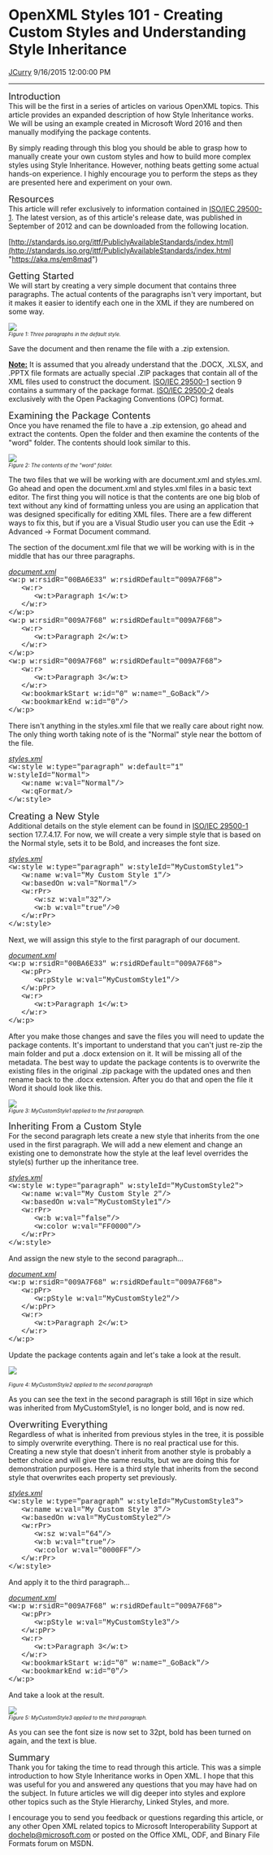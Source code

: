 <div id="page">

# OpenXML Styles 101 - Creating Custom Styles and Understanding Style Inheritance

[JCurry](https://social.msdn.microsoft.com/profile/JCurry) 9/16/2015
12:00:00 PM

-----

<div id="content">

<span style="font-size: large;">Introduction</span>  
This will be the first in a series of articles on various OpenXML
topics. This article provides an expanded description of how Style
Inheritance works. We will be using an example created in Microsoft Word
2016 and then manually modifying the package contents.  
  
By simply reading through this blog you should be able to grasp how to
manually create your own custom styles and how to build more complex
styles using Style Inheritance. However, nothing beats getting some
actual hands-on experience. I highly encourage you to perform the steps
as they are presented here and experiment on your own.  
  
  
<span style="font-size: large;">Resources</span>  
This article will refer exclusively to information contained in [ISO/IEC
29500-1](http://blogs.msdn.com/controlpanel/blogs/posteditor.aspx/ISO/IEC%2029500-1 "https://aka.ms/sl6tli").
The latest version, as of this article's release date, was published in
September of 2012 and can be downloaded from the following
location.  
  
[http://standards.iso.org/ittf/PubliclyAvailableStandards/index.html](http://standards.iso.org/ittf/PubliclyAvailableStandards/index.html "https://aka.ms/em8mad")  
  
  
<span style="font-size: large;">Getting Started</span>  
We will start by creating a very simple document that contains three
paragraphs. The actual contents of the paragraphs isn't very important,
but it makes it easier to identify each one in the XML if they are
numbered on some
way.  
  
[![](media/MSDNBlogsFS/prod.evol.blogs.msdn.com/CommunityServer.Blogs.Components.WeblogFiles/00/00/01/22/05/5076.Untitled%20picture.png)](media/MSDNBlogsFS/prod.evol.blogs.msdn.com/CommunityServer.Blogs.Components.WeblogFiles/00/00/01/22/05/5076.Untitled%20picture.png)  
*<span style="font-size: x-small;">Figure 1: Three paragraphs in the
default style.</span>*  
  
Save the document and then rename the file with a .zip extension.  
  
<span style="text-decoration: underline;">**Note:**</span> It is assumed
that you already understand that the .DOCX, .XLSX, and .PPTX file
formats are actually special .ZIP packages that contain all of the XML
files used to construct the document. [ISO/IEC
29500-1](http://blogs.msdn.com/controlpanel/blogs/posteditor.aspx/ISO/IEC%2029500-1 "https://aka.ms/sl6tli")
section 9 contains a summary of the package format. [ISO/IEC
29500-2](http://blogs.msdn.com/controlpanel/blogs/posteditor.aspx/ISO/IEC%2029500-2 "https://aka.ms/bgdzkr")
deals exclusively with the Open Packaging Conventions (OPC) format.  
  
  
<span style="font-size: large;">Examining the Package Contents</span>  
Once you have renamed the file to have a .zip extension, go ahead and
extract the contents. Open the folder and then examine the contents of
the "word" folder. The contents should look similar to
this.  
  
[![](media/MSDNBlogsFS/prod.evol.blogs.msdn.com/CommunityServer.Blogs.Components.WeblogFiles/00/00/01/22/05/5732.Untitled%20picture.png)](media/MSDNBlogsFS/prod.evol.blogs.msdn.com/CommunityServer.Blogs.Components.WeblogFiles/00/00/01/22/05/5732.Untitled%20picture.png)  
*<span style="font-size: x-small;">Figure 2: The contents of the "word"
folder.</span>*  
  
The two files that we will be working with are document.xml and
styles.xml. Go ahead and open the document.xml and styles.xml files in a
basic text editor. The first thing you will notice is that the contents
are one big blob of text without any kind of formatting unless you are
using an application that was designed specifically for editing XML
files. There are a few different ways to fix this, but if you are a
Visual Studio user you can use the Edit -\> Advanced -\> Format Document
command.  
  
The section of the document.xml file that we will be working with is in
the middle that has our three paragraphs.  
  
<span style="text-decoration: underline;">*document.xml*</span>  
<span style="font-family: &#39;courier new&#39;, courier;">\<w:p
w:rsidR="00BA6E33" w:rsidRDefault="009A7F68"\></span>  
<span style="font-family: &#39;courier new&#39;, courier;"> 
 \<w:r\></span>  
<span style="font-family: &#39;courier new&#39;, courier;">     
\<w:t\>Paragraph 1\</w:t\></span>  
<span style="font-family: &#39;courier new&#39;, courier;"> 
 \</w:r\></span>  
<span style="font-family: &#39;courier new&#39;, courier;">\</w:p\></span>  
<span style="font-family: &#39;courier new&#39;, courier;">\<w:p
w:rsidR="009A7F68" w:rsidRDefault="009A7F68"\></span>  
<span style="font-family: &#39;courier new&#39;, courier;"> 
 \<w:r\></span>  
<span style="font-family: &#39;courier new&#39;, courier;">     
\<w:t\>Paragraph 2\</w:t\></span>  
<span style="font-family: &#39;courier new&#39;, courier;"> 
 \</w:r\></span>  
<span style="font-family: &#39;courier new&#39;, courier;">\</w:p\></span>  
<span style="font-family: &#39;courier new&#39;, courier;">\<w:p
w:rsidR="009A7F68" w:rsidRDefault="009A7F68"\></span>  
<span style="font-family: &#39;courier new&#39;, courier;"> 
 \<w:r\></span>  
<span style="font-family: &#39;courier new&#39;, courier;">     
\<w:t\>Paragraph 3\</w:t\></span>  
<span style="font-family: &#39;courier new&#39;, courier;"> 
 \</w:r\></span>  
<span style="font-family: &#39;courier new&#39;, courier;"> 
 \<w:bookmarkStart w:id="0" w:name="\_GoBack"/\></span>  
<span style="font-family: &#39;courier new&#39;, courier;"> 
 \<w:bookmarkEnd
w:id="0"/\></span>  
<span style="font-family: &#39;courier new&#39;, courier;">\</w:p\></span>  
  
There isn't anything in the styles.xml file that we really care about
right now. The only thing worth taking note of is the "Normal" style
near the bottom of the file.  
  
<span style="text-decoration: underline;">*styles.xml*</span>  
<span style="font-family: &#39;courier new&#39;, courier;">\<w:style
w:type="paragraph" w:default="1" w:styleId="Normal"\></span>  
<span style="font-family: &#39;courier new&#39;, courier;">   \<w:name
w:val="Normal"/\></span>  
<span style="font-family: &#39;courier new&#39;, courier;"> 
 \<w:qFormat/\></span>  
<span style="font-family: &#39;courier new&#39;, courier;">\</w:style\></span>  
  
  
<span style="font-size: large;">Creating a New Style</span>  
Additional details on the style element can be found in [ISO/IEC
29500-1](http://blogs.msdn.com/controlpanel/blogs/posteditor.aspx/ISO/IEC%2029500-1 "https://aka.ms/sl6tli")
section 17.7.4.17. For now, we will create a very simple style that is
based on the Normal style, sets it to be Bold, and increases the font
size.  
  
<span style="text-decoration: underline;">*styles.xml*</span>  
<span style="font-family: &#39;courier new&#39;, courier;">\<w:style
w:type="paragraph" w:styleId="MyCustomStyle1"\></span>  
<span style="font-family: &#39;courier new&#39;, courier;">   \<w:name
w:val="My Custom Style 1"/\></span>  
<span style="font-family: &#39;courier new&#39;, courier;"> 
 \<w:basedOn w:val="Normal"/\></span>  
<span style="font-family: &#39;courier new&#39;, courier;"> 
 \<w:rPr\></span>  
<span style="font-family: &#39;courier new&#39;, courier;">      \<w:sz
w:val="32"/\></span>  
<span style="font-family: &#39;courier new&#39;, courier;">      \<w:b
w:val="true"/\>0</span>  
<span style="font-family: &#39;courier new&#39;, courier;"> 
 \</w:rPr\></span>  
<span style="font-family: &#39;courier new&#39;, courier;">\</w:style\></span>  
  
Next, we will assign this style to the first paragraph of our
document.  
  
<span style="text-decoration: underline;">*document.xml*</span>  
<span style="font-family: &#39;courier new&#39;, courier;">\<w:p
w:rsidR="00BA6E33" w:rsidRDefault="009A7F68"\></span>  
<span style="font-family: &#39;courier new&#39;, courier;"> 
 \<w:pPr\></span>  
<span style="font-family: &#39;courier new&#39;, courier;">     
\<w:pStyle w:val="MyCustomStyle1"/\></span>  
<span style="font-family: &#39;courier new&#39;, courier;"> 
 \</w:pPr\></span>  
<span style="font-family: &#39;courier new&#39;, courier;"> 
 \<w:r\></span>  
<span style="font-family: &#39;courier new&#39;, courier;">     
\<w:t\>Paragraph 1\</w:t\></span>  
<span style="font-family: &#39;courier new&#39;, courier;"> 
 \</w:r\></span>  
<span style="font-family: &#39;courier new&#39;, courier;">\</w:p\></span>  
  
After you make those changes and save the files you will need to update
the package contents. It's important to understand that you can't just
re-zip the main folder and put a .docx extension on it. It will be
missing all of the metadata. The best way to update the package contents
is to overwrite the existing files in the original .zip package with the
updated ones and then rename back to the .docx extension. After you do
that and open the file it Word it should look like
this.  
  
[![](media/MSDNBlogsFS/prod.evol.blogs.msdn.com/CommunityServer.Blogs.Components.WeblogFiles/00/00/01/22/05/4174.Untitled%20picture.png)](media/MSDNBlogsFS/prod.evol.blogs.msdn.com/CommunityServer.Blogs.Components.WeblogFiles/00/00/01/22/05/4174.Untitled%20picture.png)  
*<span style="font-size: x-small;">Figure 3: MyCustomStyle1 applied to
the first paragraph.</span>*  
  
  
<span style="font-size: large;">Inheriting From a Custom Style</span>  
For the second paragraph lets create a new style that inherits from the
one used in the first paragraph. We will add a new element and change an
existing one to demonstrate how the style at the leaf level overrides
the style(s) further up the inheritance tree.  
  
<span style="text-decoration: underline;">*styles.xml*</span>  
<span style="font-family: &#39;courier new&#39;, courier;">\<w:style
w:type="paragraph" w:styleId="MyCustomStyle2"\></span>  
<span style="font-family: &#39;courier new&#39;, courier;">   \<w:name
w:val="My Custom Style 2"/\></span>  
<span style="font-family: &#39;courier new&#39;, courier;"> 
 \<w:basedOn w:val="MyCustomStyle1"/\></span>  
<span style="font-family: &#39;courier new&#39;, courier;"> 
 \<w:rPr\></span>  
<span style="font-family: &#39;courier new&#39;, courier;">      \<w:b
w:val="false"/\></span>  
<span style="font-family: &#39;courier new&#39;, courier;">     
\<w:color w:val="FF0000"/\></span>  
<span style="font-family: &#39;courier new&#39;, courier;"> 
 \</w:rPr\></span>  
<span style="font-family: &#39;courier new&#39;, courier;">\</w:style\></span>  
  
And assign the new style to the second paragraph…  
  
<span style="text-decoration: underline;">*document.xml*</span>  
<span style="font-family: &#39;courier new&#39;, courier;">\<w:p
w:rsidR="009A7F68" w:rsidRDefault="009A7F68"\></span>  
<span style="font-family: &#39;courier new&#39;, courier;"> 
 \<w:pPr\></span>  
<span style="font-family: &#39;courier new&#39;, courier;">     
\<w:pStyle w:val="MyCustomStyle2"/\></span>  
<span style="font-family: &#39;courier new&#39;, courier;"> 
 \</w:pPr\></span>  
<span style="font-family: &#39;courier new&#39;, courier;"> 
 \<w:r\></span>  
<span style="font-family: &#39;courier new&#39;, courier;">     
\<w:t\>Paragraph 2\</w:t\></span>  
<span style="font-family: &#39;courier new&#39;, courier;"> 
 \</w:r\></span>  
<span style="font-family: &#39;courier new&#39;, courier;">\</w:p\></span>  
  
Update the package contents again and let's take a look at the
result.  
  
[![](media/MSDNBlogsFS/prod.evol.blogs.msdn.com/CommunityServer.Blogs.Components.WeblogFiles/00/00/01/22/05/8816.Untitled%20picture.png)](media/MSDNBlogsFS/prod.evol.blogs.msdn.com/CommunityServer.Blogs.Components.WeblogFiles/00/00/01/22/05/8816.Untitled%20picture.png)  
  
*<span style="font-size: x-small;">Figure 4: MyCustomStyle2 applied to
the second paragraph</span>*  
  
As you can see the text in the second paragraph is still 16pt in size
which was inherited from MyCustomStyle1, is no longer bold, and is now
red.  
  
  
<span style="font-size: large;">Overwriting Everything</span>  
Regardless of what is inherited from previous styles in the tree, it is
possible to simply overwrite everything. There is no real practical use
for this. Creating a new style that doesn't inherit from another style
is probably a better choice and will give the same results, but we are
doing this for demonstration purposes. Here is a third style that
inherits from the second style that overwrites each property set
previously.  
  
<span style="text-decoration: underline;">*styles.xml*</span>  
<span style="font-family: &#39;courier new&#39;, courier;">\<w:style
w:type="paragraph" w:styleId="MyCustomStyle3"\></span>  
<span style="font-family: &#39;courier new&#39;, courier;">   \<w:name
w:val="My Custom Style 3"/\></span>  
<span style="font-family: &#39;courier new&#39;, courier;"> 
 \<w:basedOn w:val="MyCustomStyle2"/\></span>  
<span style="font-family: &#39;courier new&#39;, courier;"> 
 \<w:rPr\></span>  
<span style="font-family: &#39;courier new&#39;, courier;">      \<w:sz
w:val="64"/\></span>  
<span style="font-family: &#39;courier new&#39;, courier;">      \<w:b
w:val="true"/\></span>  
<span style="font-family: &#39;courier new&#39;, courier;">     
\<w:color w:val="0000FF"/\></span>  
<span style="font-family: &#39;courier new&#39;, courier;"> 
 \</w:rPr\></span>  
<span style="font-family: &#39;courier new&#39;, courier;">\</w:style\></span>  
  
And apply it to the third paragraph…  
  
<span style="text-decoration: underline;">*document.xml*</span>  
<span style="font-family: &#39;courier new&#39;, courier;">\<w:p
w:rsidR="009A7F68" w:rsidRDefault="009A7F68"\></span>  
<span style="font-family: &#39;courier new&#39;, courier;"> 
 \<w:pPr\></span>  
<span style="font-family: &#39;courier new&#39;, courier;">     
\<w:pStyle w:val="MyCustomStyle3"/\></span>  
<span style="font-family: &#39;courier new&#39;, courier;"> 
 \</w:pPr\></span>  
<span style="font-family: &#39;courier new&#39;, courier;"> 
 \<w:r\></span>  
<span style="font-family: &#39;courier new&#39;, courier;">     
\<w:t\>Paragraph 3\</w:t\></span>  
<span style="font-family: &#39;courier new&#39;, courier;"> 
 \</w:r\></span>  
<span style="font-family: &#39;courier new&#39;, courier;"> 
 \<w:bookmarkStart w:id="0" w:name="\_GoBack"/\></span>  
<span style="font-family: &#39;courier new&#39;, courier;"> 
 \<w:bookmarkEnd
w:id="0"/\></span>  
<span style="font-family: &#39;courier new&#39;, courier;">\</w:p\></span>  
  
And take a look at the
result.  
  
[![](media/MSDNBlogsFS/prod.evol.blogs.msdn.com/CommunityServer.Blogs.Components.WeblogFiles/00/00/01/22/05/1581.Untitled%20picture.png)](media/MSDNBlogsFS/prod.evol.blogs.msdn.com/CommunityServer.Blogs.Components.WeblogFiles/00/00/01/22/05/1581.Untitled%20picture.png)  
*<span style="font-size: x-small;">Figure 5: MyCustomStyle3 applied to
the third paragraph.</span>*  
  
As you can see the font size is now set to 32pt, bold has been turned on
again, and the text is blue.  
  
  
<span style="font-size: large;">Summary</span>  
Thank you for taking the time to read through this article. This was a
simple introduction to how Style Inheritance works in Open XML. I hope
that this was useful for you and answered any questions that you may
have had on the subject. In future articles we will dig deeper into
styles and explore other topics such as the Style Hierarchy, Linked
Styles, and more.  
  
I encourage you to send you feedback or questions regarding this
article, or any other Open XML related topics to Microsoft
Interoperability Support at
[dochelp@microsoft.com](mailto:dochelp@microsoft.com "mailto:dochelp@microsoft.com")
or posted on the Office XML, ODF, and Binary File Formats forum on MSDN.

</div>

</div>
